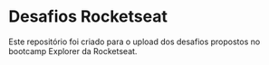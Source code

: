 # Desafios Rocketseat

Este repositório foi criado para o upload dos desafios propostos no bootcamp Explorer da Rocketseat.

